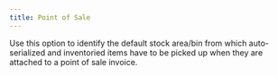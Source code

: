```yaml
---
title: Point of Sale
---
```



Use this option to identify the default stock area/bin from which auto-serialized  and inventoried items have to be picked up when they are attached to a  point of sale invoice.
